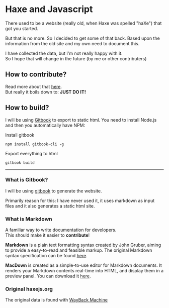 # Haxe and Javascript

There used to be a website (really old, when Haxe was spelled "haXe") that got you started.

But that is no more. So I decided to get some of that back.
Based upon the information from the old site and my own need to document this.

I have collected the data, but I'm not really happy with it.  
So I hope that will change in the future (by me or other contributers)


## How to contribute?

Read more about that [here](contribute.md).  
But really it boils down to: **JUST DO IT!**


## How to build?

I will be using [Gitbook](https://github.com/GitbookIO/gitbook#how-to-use-it) to export to static html.
You need to install Node.js and then you automatically have NPM:

Install gitbook

```
npm install gitbook-cli -g
```

Export everything to html

```
gitbook build
```

----

### What is Gitbook?
I will be using [gitbook](https://github.com/GitbookIO/gitbook) to generate the website.

Primarily reason for this: I have never used it, it uses markdown as input files and it also generates a static html site.


### What is Markdown
A familiar way to write documentation for developers.  
This should make it easier to **contribute**!

**Markdown** is a plain text formatting syntax created by John Gruber, aiming to provide a easy-to-read and feasible markup. The original Markdown syntax specification can be found [here](http://daringfireball.net/projects/markdown/syntax).

**MacDown** is created as a simple-to-use editor for Markdown documents. It renders your Markdown contents real-time into HTML, and display them in a preview panel. You can download it [here](http://macdown.uranusjr.com/).



### Original haxejs.org
The original data is found with [WayBack Machine](https://web.archive.org/web/20130917142452/http://www.haxejs.org/externs) 